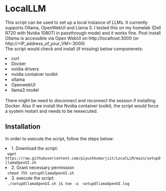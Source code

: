 # LocalLLM <br/>
This script can be used to set up a local instance of LLMs. It currently supports Ollama, OpenWebUI and Llama 3.
I tested this on my homelab (Dell R720 with Nvidia 1080TI in passthrough mode) and it works fine.
Post install Ollama is accessible via Open WebUI on http://localhost:3000 (or http://<IP_address_of_your_VM>:3000)
<br/>
The script would check and install (if missing) below componenets:
<li>curl</li>
<li>Docker</li>
<li>nvidia drivers</li>
<li>nvidia container toolkit</li>
<li>ollama</li>
<li>OpenwebUI</li>
<li>llama3 model</li>
<br/>
There might be need to disconnect and reconnect the session if installing Docker.
Also if we install the Nvidia container toolkit, the script would force a system restart and needs to be reexecuted.
<br/>

## Installation <br/>

In order to execute the script, follow the steps below:
<li> 1. Download the script: <br/>
   <code> wget https://raw.githubusercontent.com/piyushkumarjiit/LocalLLM/main/setupOllamaOpenUI.sh </code> </li>
<li> 2. Grant necessary permission <br/>
   <code> chmod 755 setupOllamaOpenUI.sh </code> </li>
<li> 3. execute the script: <br/>
   <code> ./setupOllamaOpenUI.sh |& tee -a  setupOllamaOpenUI.log </code> </li>
